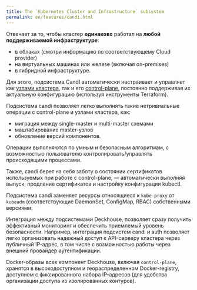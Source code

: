 ```yaml
---
title: The `Kubernetes Cluster and Infrastructure` subsystem
permalink: en/features/candi.html
---
```


<!--Отсутствует информация по -->
<!-- - 030-cloud-provider-aws-->
<!-- - 030-cloud-provider-gcp-->
<!-- - 030-cloud-provider-openstack-->
<!-- - 030-cloud-provider-vsphere-->
<!-- - 030-cloud-provider-yandex-->
<!-- - 040-terraform-manager-->
<!-- - 041-kube-proxy-->

<!--Есть информация по -->
<!-- - + 040-control-plane-manager-->
<!-- - + 040-node-manager-->

<!--Не надо писать про-->
<!-- - 160-control-plane-configurator-->
<!-- - 700-sysctl-tuner-->
<!-- - 800-systemd-slices-cleaner-->

Отвечает за то, чтобы кластер **одинаково** работал на **любой поддерживаемой инфраструктуре**:
- в облаках (смотри информацию по соответствующему Cloud provider)
- на виртуальных машинах или железе (включая on-premises)
- в гибридной инфраструктуре.

Для этого, подсистема CandI автоматически настраивает и управляет как [узлами кластера](/modules/040-node-manager/), так и его [control-plane](/modules/040-control-plane-manager/), постоянно поддерживая их актуальную конфигурацию (используя инструменты Terraform).

Подсистема candi позволяет легко выполнять такие нетривиальные операции с control-plane и узлами кластера, как:
- миграция между single-master и multi-master схемами
- маштабирование master-узлов
- обновление версий компонентов.

Операции выполняются по умным и безопасным алгоритмам, с возможностью пользователю контролировать/управлять происходящими процессами.

Также, candi берет на себя заботу о состоянии сертификатов используемых при работе с control-plane, — автоматически выполняя выпуск, продление сертификатов и настройку конфигурации kubectl.

Подсистема candi заменяет ресурсы относящиеся к `kube-proxy` от `kubeadm` (соответствующие DaemonSet, ConfigMap, RBAC) собственными версиями.

Интеграция между подсистемами Deckhouse, позволяет сразу получить эффективный мониторинг и обеспечить приемлемый уровень безопасности. Например, интеграция подсистем candi и auth позволяет легко организовать надежный доступ к API-серверу кластера через публичный IP-адрес, в том числе с возможностью работы через внешний провайдер аутентификации.

Docker-образы всех компонент Deckhouse, включая `control-plane`, хранятся в высокодоступном и геораспределенном Docker-registry, доступном с фиксированного набора IP-адресов (для удобства организации доступа из изолированных контуров).

